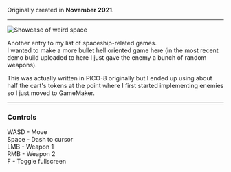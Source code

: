 Originally created in **November 2021**.

---

![Showcase of weird space](https://github.com/Klehrik/weird-space/assets/78520710/49e3d715-dd12-44f4-bb8a-e1e491daba14)


Another entry to my list of spaceship-related games.  
I wanted to make a more bullet hell oriented game here (in the most recent demo build uploaded to here I just gave the enemy a bunch of random weapons).

This was actually written in PICO-8 originally but I ended up using about half the cart's tokens at the point where I first started implementing enemies so I just moved to GameMaker.

---

### Controls

WASD - Move  
Space - Dash to cursor  
LMB - Weapon 1  
RMB - Weapon 2  
F - Toggle fullscreen  
